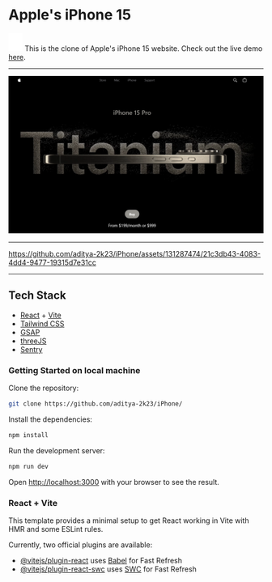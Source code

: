 # Apple's iPhone 15

![apple](./public/assets/images/apple.svg)
This is the clone of Apple's iPhone 15 website.
Check out the live demo [here](https://apple-iphone-15-sigma.vercel.app/).

---

![Hero Section](./public/assets/images/Titanium.png)

---

https://github.com/aditya-2k23/iPhone/assets/131287474/21c3db43-4083-4dd4-9477-19315d7e31cc

---

## Tech Stack

- [React](https://reactjs.org/) + [Vite](https://vitejs.dev/)
- [Tailwind CSS](https://tailwindcss.com/)
- [GSAP](https://greensock.com/gsap/)
- [threeJS](https://threejs.org/)
- [Sentry](https://sentry.io/)

### Getting Started on local machine

Clone the repository:

```bash
git clone https://github.com/aditya-2k23/iPhone/
```

Install the dependencies:

```bash
npm install
```

Run the development server:

```bash
npm run dev
```

Open [http://localhost:3000](http://localhost:3000) with your browser to see the result.

### React + Vite

This template provides a minimal setup to get React working in Vite with HMR and some ESLint rules.

Currently, two official plugins are available:

- [@vitejs/plugin-react](https://github.com/vitejs/vite-plugin-react/blob/main/packages/plugin-react/README.md) uses [Babel](https://babeljs.io/) for Fast Refresh
- [@vitejs/plugin-react-swc](https://github.com/vitejs/vite-plugin-react-swc) uses [SWC](https://swc.rs/) for Fast Refresh
